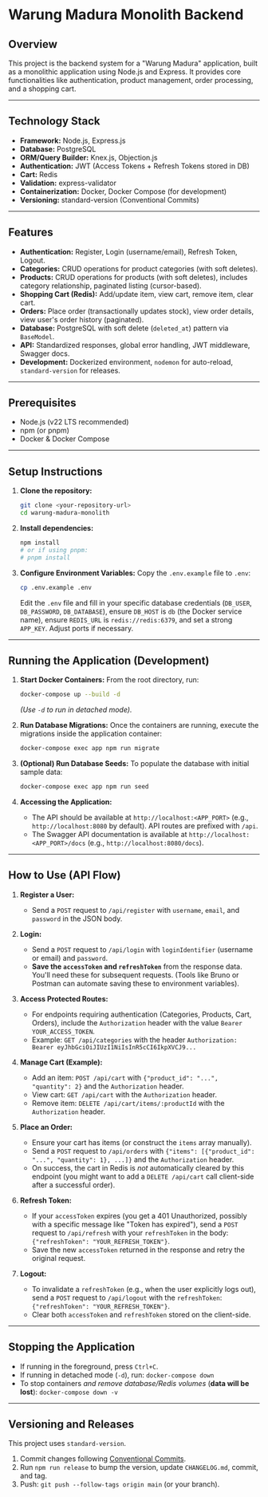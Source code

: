 # Warung Madura Monolith Backend

## Overview

This project is the backend system for a "Warung Madura" application, built as a monolithic application using Node.js and Express. It provides core functionalities like authentication, product management, order processing, and a shopping cart.

---

## Technology Stack

-   **Framework:** Node.js, Express.js
-   **Database:** PostgreSQL
-   **ORM/Query Builder:** Knex.js, Objection.js
-   **Authentication:** JWT (Access Tokens + Refresh Tokens stored in DB)
-   **Cart:** Redis
-   **Validation:** express-validator
-   **Containerization:** Docker, Docker Compose (for development)
-   **Versioning:** standard-version (Conventional Commits)

---

## Features

-   **Authentication:** Register, Login (username/email), Refresh Token, Logout.
-   **Categories:** CRUD operations for product categories (with soft deletes).
-   **Products:** CRUD operations for products (with soft deletes), includes category relationship, paginated listing (cursor-based).
-   **Shopping Cart (Redis):** Add/update item, view cart, remove item, clear cart.
-   **Orders:** Place order (transactionally updates stock), view order details, view user's order history (paginated).
-   **Database:** PostgreSQL with soft delete (`deleted_at`) pattern via `BaseModel`.
-   **API:** Standardized responses, global error handling, JWT middleware, Swagger docs.
-   **Development:** Dockerized environment, `nodemon` for auto-reload, `standard-version` for releases.

---

## Prerequisites

-   Node.js (v22 LTS recommended)
-   npm (or pnpm)
-   Docker & Docker Compose

---

## Setup Instructions

1.  **Clone the repository:**

    ```bash
    git clone <your-repository-url>
    cd warung-madura-monolith
    ```

2.  **Install dependencies:**

    ```bash
    npm install
    # or if using pnpm:
    # pnpm install
    ```

3.  **Configure Environment Variables:**
    Copy the `.env.example` file to `.env`:
    ```bash
    cp .env.example .env
    ```
    Edit the `.env` file and fill in your specific database credentials (`DB_USER`, `DB_PASSWORD`, `DB_DATABASE`), ensure `DB_HOST` is `db` (the Docker service name), ensure `REDIS_URL` is `redis://redis:6379`, and set a strong `APP_KEY`. Adjust ports if necessary.

---

## Running the Application (Development)

1.  **Start Docker Containers:**
    From the root directory, run:

    ```bash
    docker-compose up --build -d
    ```

    _(Use `-d` to run in detached mode)._

2.  **Run Database Migrations:**
    Once the containers are running, execute the migrations inside the application container:

    ```bash
    docker-compose exec app npm run migrate
    ```

3.  **(Optional) Run Database Seeds:**
    To populate the database with initial sample data:

    ```bash
    docker-compose exec app npm run seed
    ```

4.  **Accessing the Application:**
    -   The API should be available at `http://localhost:<APP_PORT>` (e.g., `http://localhost:8080` by default). API routes are prefixed with `/api`.
    -   The Swagger API documentation is available at `http://localhost:<APP_PORT>/docs` (e.g., `http://localhost:8080/docs`).

---

## How to Use (API Flow)

1.  **Register a User:**

    -   Send a `POST` request to `/api/register` with `username`, `email`, and `password` in the JSON body.

2.  **Login:**

    -   Send a `POST` request to `/api/login` with `loginIdentifier` (username or email) and `password`.
    -   **Save the `accessToken` and `refreshToken`** from the response data. You'll need these for subsequent requests. (Tools like Bruno or Postman can automate saving these to environment variables).

3.  **Access Protected Routes:**

    -   For endpoints requiring authentication (Categories, Products, Cart, Orders), include the `Authorization` header with the value `Bearer YOUR_ACCESS_TOKEN`.
    -   Example: `GET /api/categories` with the header `Authorization: Bearer eyJhbGciOiJIUzI1NiIsInR5cCI6IkpXVCJ9...`

4.  **Manage Cart (Example):**

    -   Add an item: `POST /api/cart` with `{"product_id": "...", "quantity": 2}` and the `Authorization` header.
    -   View cart: `GET /api/cart` with the `Authorization` header.
    -   Remove item: `DELETE /api/cart/items/:productId` with the `Authorization` header.

5.  **Place an Order:**

    -   Ensure your cart has items (or construct the `items` array manually).
    -   Send a `POST` request to `/api/orders` with `{"items": [{"product_id": "...", "quantity": 1}, ...]}` and the `Authorization` header.
    -   On success, the cart in Redis is _not_ automatically cleared by this endpoint (you might want to add a `DELETE /api/cart` call client-side after a successful order).

6.  **Refresh Token:**

    -   If your `accessToken` expires (you get a 401 Unauthorized, possibly with a specific message like "Token has expired"), send a `POST` request to `/api/refresh` with your `refreshToken` in the body: `{"refreshToken": "YOUR_REFRESH_TOKEN"}`.
    -   Save the new `accessToken` returned in the response and retry the original request.

7.  **Logout:**
    -   To invalidate a `refreshToken` (e.g., when the user explicitly logs out), send a `POST` request to `/api/logout` with the `refreshToken`: `{"refreshToken": "YOUR_REFRESH_TOKEN"}`.
    -   Clear both `accessToken` and `refreshToken` stored on the client-side.

---

## Stopping the Application

-   If running in the foreground, press `Ctrl+C`.
-   If running in detached mode (`-d`), run: `docker-compose down`
-   To stop containers _and remove database/Redis volumes_ (**data will be lost**): `docker-compose down -v`

---

## Versioning and Releases

This project uses `standard-version`.

1.  Commit changes following [Conventional Commits](https://www.conventionalcommits.org/).
2.  Run `npm run release` to bump the version, update `CHANGELOG.md`, commit, and tag.
3.  Push: `git push --follow-tags origin main` (or your branch).
